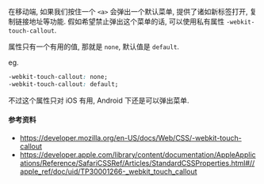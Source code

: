 在移动端, 如果我们按住一个 `<a>` 会弹出一个默认菜单, 提供了诸如新标签打开, 复制链接地址等功能. 假如希望禁止弹出这个菜单的话, 可以使用私有属性 `-webkit-touch-callout`.

属性只有一个有用的值, 那就是 `none`, 默认值是 `default`.

eg.

```css
-webkit-touch-callout: none;
-webkit-touch-callout: default;
```

不过这个属性只对 iOS 有用, Android 下还是可以弹出菜单.



#### 参考资料

* https://developer.mozilla.org/en-US/docs/Web/CSS/-webkit-touch-callout
* https://developer.apple.com/library/content/documentation/AppleApplications/Reference/SafariCSSRef/Articles/StandardCSSProperties.html#//apple_ref/doc/uid/TP30001266-_webkit_touch_callout